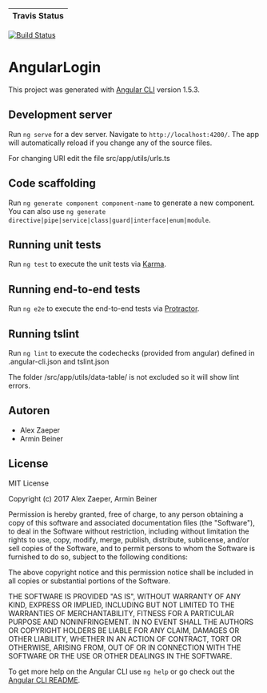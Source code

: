 | Travis Status |
| --- |
[![Build Status](https://travis-ci.org/ibwgr/AngularDBQueries.svg?branch=master)](https://travis-ci.org/ibwgr/AngularDBQueries)

# AngularLogin

This project was generated with [Angular CLI](https://github.com/angular/angular-cli) version 1.5.3.

## Development server

Run `ng serve` for a dev server. Navigate to `http://localhost:4200/`. The app will automatically reload if you change any of the source files.

For changing URI edit the file src/app/utils/urls.ts

## Code scaffolding

Run `ng generate component component-name` to generate a new component. You can also use `ng generate directive|pipe|service|class|guard|interface|enum|module`.

## Running unit tests

Run `ng test` to execute the unit tests via [Karma](https://karma-runner.github.io).

## Running end-to-end tests

Run `ng e2e` to execute the end-to-end tests via [Protractor](http://www.protractortest.org/).

## Running tslint

Run `ng lint` to execute the codechecks (provided from angular) defined in .angular-cli.json and tslint.json

The folder /src/app/utils/data-table/ is not excluded so it will show lint errors.

## Autoren
- Alex Zaeper
- Armin Beiner

## License

MIT License

Copyright (c) 2017 Alex Zaeper, Armin Beiner

Permission is hereby granted, free of charge, to any person obtaining a copy
of this software and associated documentation files (the "Software"), to deal
in the Software without restriction, including without limitation the rights
to use, copy, modify, merge, publish, distribute, sublicense, and/or sell
copies of the Software, and to permit persons to whom the Software is
furnished to do so, subject to the following conditions:

The above copyright notice and this permission notice shall be included in all
copies or substantial portions of the Software.

THE SOFTWARE IS PROVIDED "AS IS", WITHOUT WARRANTY OF ANY KIND, EXPRESS OR
IMPLIED, INCLUDING BUT NOT LIMITED TO THE WARRANTIES OF MERCHANTABILITY,
FITNESS FOR A PARTICULAR PURPOSE AND NONINFRINGEMENT. IN NO EVENT SHALL THE
AUTHORS OR COPYRIGHT HOLDERS BE LIABLE FOR ANY CLAIM, DAMAGES OR OTHER
LIABILITY, WHETHER IN AN ACTION OF CONTRACT, TORT OR OTHERWISE, ARISING FROM,
OUT OF OR IN CONNECTION WITH THE SOFTWARE OR THE USE OR OTHER DEALINGS IN THE
SOFTWARE.

To get more help on the Angular CLI use `ng help` or go check out the [Angular CLI README](https://github.com/angular/angular-cli/blob/master/README.md).

